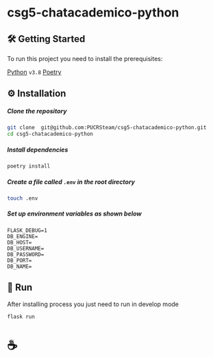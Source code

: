 # csg5-chatacademico-python

## 🛠 Getting Started

To run this project you need to install the prerequisites:

[Python](https://python.org/) `v3.8`
[Poetry](https://python-poetry.org/docs/)

## ⚙️ Installation

##### Clone the repository

```bash
git clone  git@github.com:PUCRSteam/csg5-chatacademico-python.git
cd csg5-chatacademico-python
```

##### Install dependencies

```bash
poetry install
```

##### Create a file called `.env` in the root directory

```bash
touch .env
```

##### Set up environment variables as shown below

```
FLASK_DEBUG=1
DB_ENGINE=
DB_HOST=
DB_USERNAME=
DB_PASSWORD=
DB_PORT=
DB_NAME=
```

## 🚀 Run

After installing process you just need to run in develop mode

```bash
flask run
```

# ☕